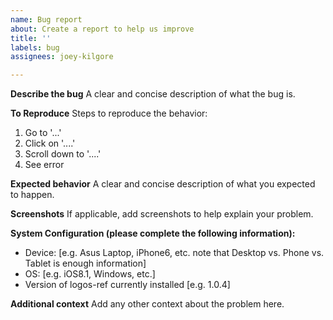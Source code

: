 ```yaml
---
name: Bug report
about: Create a report to help us improve
title: ''
labels: bug
assignees: joey-kilgore

---
```


**Describe the bug**
A clear and concise description of what the bug is.

**To Reproduce**
Steps to reproduce the behavior:
1. Go to '...'
2. Click on '....'
3. Scroll down to '....'
4. See error

**Expected behavior**
A clear and concise description of what you expected to happen.

**Screenshots**
If applicable, add screenshots to help explain your problem.

**System Configuration (please complete the following information):**
 - Device: [e.g. Asus Laptop, iPhone6, etc. note that Desktop vs. Phone vs. Tablet is enough information]
 - OS: [e.g. iOS8.1, Windows, etc.]
 - Version of logos-ref currently installed [e.g. 1.0.4]

**Additional context**
Add any other context about the problem here.
